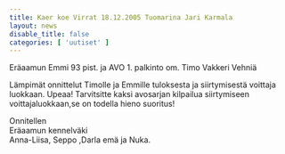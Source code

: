 ```yaml
---
title: Kaer koe Virrat 18.12.2005 Tuomarina Jari Karmala
layout: news
disable_title: false
categories: [ 'uutiset' ]
---
```


Eräaamun Emmi 93 pist. ja AVO  1. palkinto om. Timo Vakkeri Vehniä

Lämpimät onnittelut Timolle ja Emmille tuloksesta ja siirtymisestä voittaja luokkaan. Upeaa! Tarvitsitte kaksi avosarjan kilpailua siirtymiseen voittajaluokkaan,se on todella hieno suoritus!

Onnitellen  
Eräaamun kennelväki  
Anna-Liisa, Seppo ,Darla emä ja Nuka.